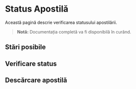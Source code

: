 # Status Apostilă

Această pagină descrie verificarea statusului apostilării.

> **Notă:** Documentația completă va fi disponibilă în curând.

## Stări posibile

## Verificare status

## Descărcare apostilă
